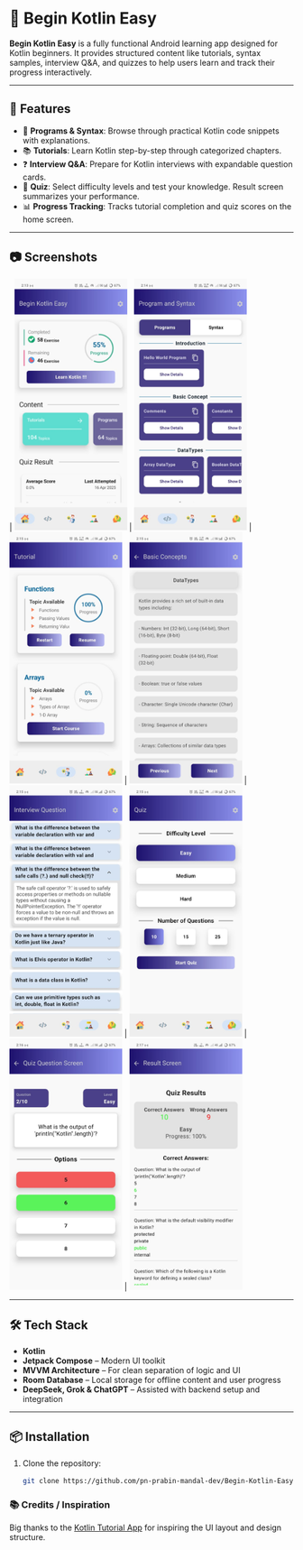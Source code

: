 # 📱 Begin Kotlin Easy

**Begin Kotlin Easy** is a fully functional Android learning app designed for Kotlin beginners. It provides structured content like tutorials, syntax samples, interview Q&A, and quizzes to help users learn and track their progress interactively.

---

## 🚀 Features

- 📘 **Programs & Syntax**: Browse through practical Kotlin code snippets with explanations.
- 📚 **Tutorials**: Learn Kotlin step-by-step through categorized chapters.
- ❓ **Interview Q&A**: Prepare for Kotlin interviews with expandable question cards.
- 🧠 **Quiz**: Select difficulty levels and test your knowledge. Result screen summarizes your performance.
- 📊 **Progress Tracking**: Tracks tutorial completion and quiz scores on the home screen.

---


## 📷 Screenshots
| <img src="home_screen.jpg" width="200"/> | <img src="program_screen.jpg" width="200"/> 
| <img src="tutorial_screen.jpg" width="200"/> | <img src="tutorial_detailed_screen2.jpg" width="200"/> 
| <img src="intreview_screen_expanded_condition.jpg" width="200"/> | <img src="quiz_screen.jpg" width="200"/> 
| <img src="quiz_question.jpg" width="200"/> | <img src="quiz_result.jpg" width="200"/> 

---

## 🛠️ Tech Stack

- **Kotlin**
- **Jetpack Compose** – Modern UI toolkit
- **MVVM Architecture** – For clean separation of logic and UI
- **Room Database** – Local storage for offline content and user progress
- **DeepSeek, Grok & ChatGPT** – Assisted with backend setup and integration

---

## 📦 Installation

1. Clone the repository:
   ```bash
   git clone https://github.com/pn-prabin-mandal-dev/Begin-Kotlin-Easy-App.git

### 📚 Credits / Inspiration

Big thanks to the [Kotlin Tutorial App](https://play.google.com/store/apps/details?id=club.onepercent.kotlin_tutorial&hl=en_IN) for inspiring the UI layout and design structure.
